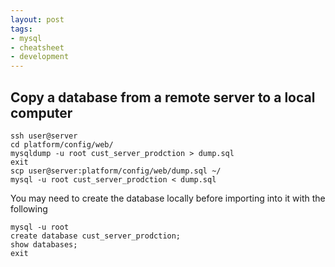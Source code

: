 ```yaml
---
layout: post
tags:
- mysql
- cheatsheet
- development
---
```


## Copy a database from a remote server to a local computer

```
ssh user@server
cd platform/config/web/
mysqldump -u root cust_server_prodction > dump.sql
exit
scp user@server:platform/config/web/dump.sql ~/
mysql -u root cust_server_prodction < dump.sql
```

You may need to create the database locally before importing into it with the following

```
mysql -u root
create database cust_server_prodction;
show databases;
exit
```